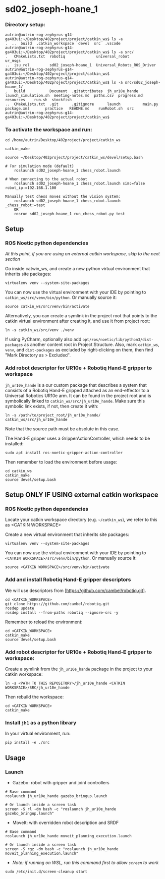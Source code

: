 # sd02_joseph-hoane_1

### Directory setup:
	autrin@autrin-rog-zephyrus-g14-ga403ui:~/Desktop/402project/project/catkin_ws$ ls -a
	.  ..  build  .catkin_workspace  devel  src  .vscode
	autrin@autrin-rog-zephyrus-g14-ga403ui:~/Desktop/402project/project/catkin_ws$ ls -a src/
	.   CMakeLists.txt  robotiq              universal_robot              ur_msgs
	..  isu_rel         sd02_joseph-hoane_1  Universal_Robots_ROS_Driver
	autrin@autrin-rog-zephyrus-g14-ga403ui:~/Desktop/402project/project/catkin_ws$ 
	autrin@autrin-rog-zephyrus-g14-ga403ui:~/Desktop/402project/project/catkin_ws$ ls -a src/sd02_joseph-hoane_1/
	.   build           Document  .gitattributes  jh_ur10e_hande  launch_simulation.sh  meeting-notes.md  paths.csv  progress.md  resources    run.sh  stockfish
	..  CMakeLists.txt  .git      .gitignore      launch          main.py               package.xml       practice   README.md    runRobot.sh  src
	autrin@autrin-rog-zephyrus-g14-ga403ui:~/Desktop/402project/project/catkin_ws$ 

### To activate the workspace and run:
	
	cd /home/autrin/Desktop/402project/project/catkin_ws
	
	catkin_make
	
	source ~/Desktop/402project/project/catkin_ws/devel/setup.bash
	
	# For simulation mode (default)
		roslaunch sd02_joseph-hoane_1 chess_robot.launch
	
	# When connecting to the actual robot
		roslaunch sd02_joseph-hoane_1 chess_robot.launch sim:=false robot_ip:=192.168.1.100
	
	Manually test chess moves without the vision system:
		roslaunch sd02_joseph-hoane_1 chess_robot.launch _chess_robot:=test
		OR
		rosrun sd02_joseph-hoane_1 run_chess_robot.py test



## Setup

### ROS Noetic python dependencies

*At this point, if you are using an external catkin workspace, skip to the next section*

Go inside catwin_ws, and create a new python virtual environment that inherits site packages:

```
virtualenv venv --system-site-packages
```

You can now use the virtual environment with your IDE by pointing to `catkin_ws/src/venv/bin/python`. Or manually source
it:

```
source catkin_ws/src/venv/bin/activate
```

Alternatively, you can create a symlink in the project root that points to the catkin virtual environment after creating
it, and use it from project root:

```
ln -s catkin_ws/src/venv ./venv
```

If using PyCharm, optionally also add `opt/ros/noetic/lib/python3/dist-packages` as another content root in Project
Structure.
Also, mark `catkin_ws`, `venv`, and `dist-packages` as excluded by right-clicking on them, then find "Mark Directory
as > Excluded".

### Add robot descriptor for UR10e + Robotiq Hand-E gripper to workspace

`jh_ur10e_hande` is a our custom package that describes a system that consists of a Robotiq Hand-E gripped attached as
an end-effector to a Universal Robotics UR10e arm.
It can be found in the project root and is symbolically linked to `catkin_ws/src/jh_ur10e_hande`. Make sure this
symbolic link exists, if not, then create it with:

```
ln -s /path/to/project_root/jh_ur10e_hande/ catkin_ws/src/jh_ur10e_hande
```

Note that the source path must be absolute in this case.

The Hand-E gripper uses a GripperActionController, which needs to be installed:

```
sudo apt install ros-noetic-gripper-action-controller
```

Then remember to load the environment before usage:

```
cd catkin_ws
catkin_make
source devel/setup.bash
```

## Setup ONLY IF USING external catkin workspace

### ROS Noetic python dependencies

Locate your catkin workspace directory (e.g. `~/catkin_ws`), we refer to this as \<CATKIN WORKSPACE\>

Create a new virtual environment that inherits site packages:

```
virtualenv venv --system-site-packages
```

You can now use the virtual environment with your IDE by pointing to `<CATKIN WORKSPACE>/src/venv/bin/python`. Or
manually source it:

```
source <CATKIN WORKSPACE>/src/venv/bin/activate
```

### Add and install Robotiq Hand-E gripper descriptors

We will use descriptors from [https://github.com/cambel/robotiq.git].

```
cd <CATKIN_WORKSPACE>
git clone https://github.com/cambel/robotiq.git
rosdep update
rosdep install --from-paths robotiq --ignore-src -y
```

Remember to reload the environment:

```
cd <CATKIN_WORKSPACE>
catkin_make
source devel/setup.bash
```

### Add robot descriptor for UR10e + Robotiq Hand-E gripper to workspace:

Create a symlink from the `jh_ur10e_hande` package in the project to your catkin workspace:

```
ln -s <PATH TO THIS REPOSITORY>/jh_ur10e_hande <CATKIN WORKSPACE>/SRC/jh_ur10e_hande
```

Then rebuild the workspace:

```
cd <CATKIN WORKSPACE>
catkin_make
```

### Install `jh1` as a python library

In your virtual environment, run:

```
pip install -e ./src

```

## Usage

### Launch

- Gazebo: robot with gripper and joint controllers

```
# Base command
roslaunch jh_ur10e_hande gazebo_bringup.launch

# Or launch inside a screen task
screen -S rl -dm bash -c "roslaunch jh_ur10e_hande gazebo_bringup.launch"
```

- MoveIt: with overridden robot description and SRDF

```
# Base command
roslaunch jh_ur10e_hande moveit_planning_execution.launch

# Or launch inside a screen task
screen -S rgz -dm bash -c "roslaunch jh_ur10e_hande moveit_planning_execution.launch"
```

- *Note: if running on WSL, run this command first to allow `screen` to work*

```
sudo /etc/init.d/screen-cleanup start
```

